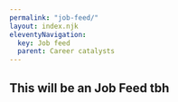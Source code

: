 ```yaml
---
permalink: "job-feed/"
layout: index.njk
eleventyNavigation:
  key: Job feed
  parent: Career catalysts
---
```


## This will be an Job Feed tbh
